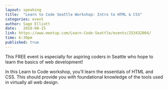 ```yaml
---
layout: speaking
title:  "Learn to Code Seattle Workshop: Intro to HTML & CSS"
categories: event
author: Sage Elliott
date:   2018-08-15
link: https://www.meetup.com/Learn-Code-Seattle/events/253432004/
time: 6:30pm
published: true
---
```


This FREE event is especially for aspiring coders in Seattle who hope to learn the basics of web development! 

In this Learn to Code workshop, you’ll learn the essentials of HTML and CSS. This should provide you with foundational knowledge of the tools used in virtually all web design.